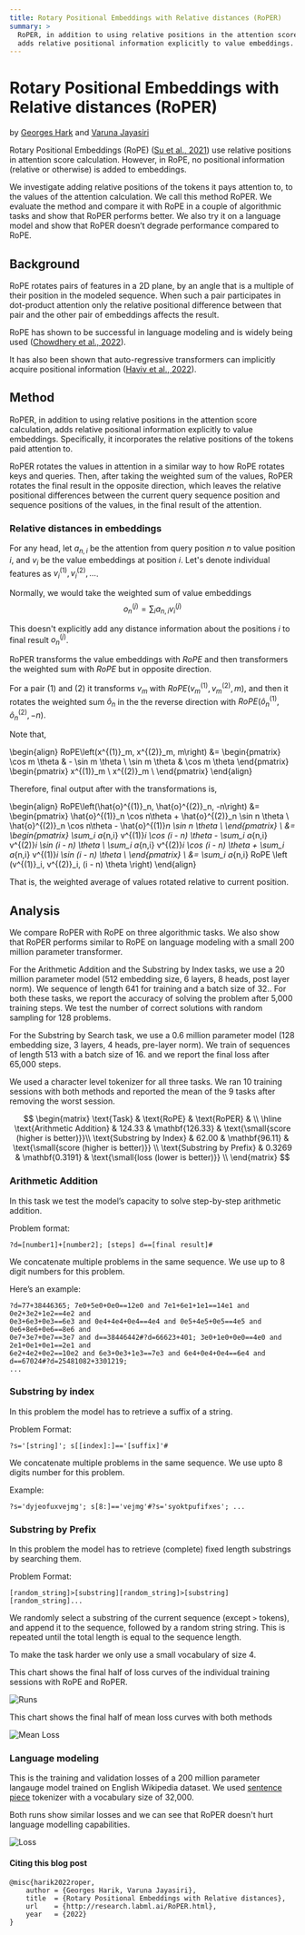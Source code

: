 ```yaml
---
title: Rotary Positional Embeddings with Relative distances (RoPER)
summary: >
  RoPER, in addition to using relative positions in the attention score calculation,
  adds relative positional information explicitly to value embeddings.
---
```


# Rotary Positional Embeddings with Relative distances (RoPER)

by [Georges Hark](https://twitter.com/gharik) and [Varuna Jayasiri](https://twitter.com/vpj)

Rotary Positional Embeddings (RoPE) 
([Su et al., 2021](https://papers.labml.ai/paper/a0708356b79611ebbd9b8f626bc6f333))
use relative positions in attention score calculation.
However, in RoPE, no positional information (relative or otherwise) is added to embeddings. 

We investigate adding relative positions of the tokens it pays attention to, to the values of the attention calculation.
We call this method RoPER. We evaluate the method and compare it with RoPE in a couple of algorithmic
tasks and show that RoPER performs better.
We also try it on a language model and show that RoPER doesn’t degrade performance compared to RoPE.

## Background

RoPE rotates pairs of features in a 2D plane, by an angle that is a multiple of their position in the modeled sequence.
When such a pair participates in dot-product attention only the relative positional difference between
that pair and the other pair of embeddings affects the result. 

RoPE has shown to be successful in language modeling and is widely being used
([Chowdhery et al., 2022](https://papers.labml.ai/paper/eb71aa3ab55611ecac827bce58715ee7)).

It has also been shown that auto-regressive transformers can implicitly acquire positional information 
([Haviv et al., 2022](https://papers.labml.ai/paper/2c364684b15b11ecac827bce58715ee7)).

## Method

RoPER, in addition to using relative positions in the attention score calculation,
adds relative positional information explicitly to value embeddings.
Specifically, it incorporates the relative positions of the tokens paid attention to.

RoPER rotates the values in attention in a similar way to how RoPE rotates keys and queries.
Then, after taking the weighted sum of the values, RoPER rotates the final result in the opposite direction,
which leaves the relative positional differences between the current query sequence
position and sequence positions of the values, in the final result of the attention.

### Relative distances in embeddings

For any head, let $a_{n,i}$ be the attention from query position $n$ to value position $i$,
and $v_i$ be the value embeddings at position $i$. Let's denote individual features
as $v^{(1)}_i, v^{(2)}_i, \dots$.

Normally, we would take the weighted sum of value embeddings
$$o^{(j)}_n = \sum_i a_{n,i} v^{(j)}_i$$

This doesn't explicitly add any distance information about the positions $i$ to final
result $o^{(j)}_n$.

RoPER transforms the value embeddings with $RoPE$ and then transformers the weighted sum
with $RoPE$ but in opposite direction.

For a pair $(1)$ and $(2)$ it transforms $v_m$ with
 $RoPE\left(v^{(1)}_m, v^{(2)}_m, m\right)$,
 and then it rotates the weighted sum $\hat{o}_n$ in the the reverse direction with
 $RoPE\left(\hat{o}^{(1)}_n, \hat{o}^{(2)}_n, -n\right)$.


Note that,

\begin{align}
RoPE\left(x^{(1)}_m, x^{(2)}_m, m\right) &=
\begin{pmatrix}
\cos m \theta & - \sin m \theta \\
\sin m \theta & \cos m \theta
\end{pmatrix}
\begin{pmatrix}
x^{(1)}_m \\
x^{(2)}_m \\
\end{pmatrix}
\end{align}


Therefore, final output after with the transformations is,

\begin{align}
RoPE\left(\hat{o}^{(1)}_n, \hat{o}^{(2)}_n, -n\right) &=
\begin{pmatrix}
\hat{o}^{(1)}_n \cos n\theta + \hat{o}^{(2)}_n \sin n \theta \\
\hat{o}^{(2)}_n \cos n\theta - \hat{o}^{(1)}_n \sin n \theta \\
\end{pmatrix} \\
&= 
\begin{pmatrix}
\sum_i a_{n,i} v^{(1)}_i \cos (i - n) \theta - \sum_i a_{n,i} v^{(2)}_i \sin (i - n) \theta \\
\sum_i a_{n,i} v^{(2)}_i \cos (i - n) \theta + \sum_i a_{n,i} v^{(1)}_i \sin (i - n) \theta \\
\end{pmatrix} \\ &=
\sum_i a_{n,i} RoPE \left (v^{(1)}_i, v^{(2)}_i, (i - n) \theta \right)
\end{align}

That is, the weighted average of values rotated relative to current position.

## Analysis

We compare RoPER with RoPE on three algorithmic tasks. We also show that RoPER performs similar to RoPE on language modeling with a small 200 million parameter transformer.

For the Arithmetic Addition and the Substring by Index tasks, we use a 20 million parameter model (512 embedding size, 6 layers, 8 heads, post layer norm). We sequence of length 641 for training and a batch size of 32.. For both these tasks, we report the accuracy of solving the problem after 5,000 training steps. We test the number of correct solutions with random sampling for 128 problems.

For the Substring by Search task, we use a 0.6 million parameter model (128 embedding size, 3 layers, 4 heads, pre-layer norm). We train of sequences of length 513 with a batch size of 16. and we report the final loss after 65,000 steps.

We used a character level tokenizer for all three tasks. We ran 10 training sessions with both methods and reported the mean of the 9 tasks after removing the worst session.

$$
\begin{matrix}
 \text{Task} &  \text{RoPE} & \text{RoPER} & \\
 \hline
\text{Arithmetic Addition}  & 124.33 & \mathbf{126.33} & \text{\small{score (higher is better)}}\\
\text{Substring by Index}  & 62.00  & \mathbf{96.11} & \text{\small{score (higher is better)}}   \\
\text{Substring by Prefix} & 0.3269 & \mathbf{0.3191} & \text{\small{loss (lower is better)}} \\
\end{matrix}
$$

### Arithmetic Addition

In this task we test the model’s capacity to solve step-by-step arithmetic addition.

Problem format:

```text
?d=[number1]+[number2]; [steps] d==[final result]#
```

We concatenate multiple problems in the same sequence. We use up to 8 digit numbers for this problem.


Here’s an example:

```text
?d=77+38446365; 7e0+5e0+0e0==12e0 and 7e1+6e1+1e1==14e1 and 0e2+3e2+1e2==4e2 and 
0e3+6e3+0e3==6e3 and 0e4+4e4+0e4==4e4 and 0e5+4e5+0e5==4e5 and 0e6+8e6+0e6==8e6 and 
0e7+3e7+0e7==3e7 and d==38446442#?d=66623+401; 3e0+1e0+0e0==4e0 and 2e1+0e1+0e1==2e1 and 
6e2+4e2+0e2==10e2 and 6e3+0e3+1e3==7e3 and 6e4+0e4+0e4==6e4 and d==67024#?d=25481082+3301219; 
...
```

### Substring by index

In this problem the model has to retrieve a suffix of a string.

Problem Format:

```text
?s='[string]'; s[[index]:]=='[suffix]'#
```

We concatenate multiple problems in the same sequence. We use upto 8 digits number for this problem.

Example:

```text
?s='dyjeofuxvejmg'; s[8:]=='vejmg'#?s='syoktpufifxes'; ...
```

### Substring by Prefix

In this problem the model has to retrieve (complete) fixed length substrings by searching them. 

Problem Format:

```text
[random_string]>[substring][random_string]>[substring][random_string]...
```

We randomly select a substring of the current sequence (except `>` tokens), and append it to the sequence, followed by a random string string. This is repeated until the total length is equal to the sequence length.

To make the task harder we only use a small vocabulary of size 4.

This chart shows the final half of loss curves of the individual training sessions with RoPE and RoPER.

![Runs](roper_substring_prefix_runs.png)

This chart shows the final half of mean loss curves with both methods

![Mean Loss](roper_substring_prefix_avg.png)

### Language modeling

This is the training and validation losses of a 200 million parameter langauge model trained on
English Wikipedia dataset.
We used [sentence piece](https://github.com/google/sentencepiece) tokenizer with a vocabulary size of 32,000.

Both runs show similar losses and we can see that RoPER doesn't hurt language modelling capabilities.

![Loss](roper_lm.png)

#### Citing this blog post

```text
@misc{harik2022roper,
    author = {Georges Harik, Varuna Jayasiri},
    title  = {Rotary Positional Embeddings with Relative distances},
    url    = {http://research.labml.ai/RoPER.html},
    year   = {2022}
}
```

